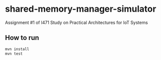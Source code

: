 # shared-memory-manager-simulator
Assignment #1 of I471 Study on Practical Architectures for IoT Systems

## How to run

```bash
mvn install
mvn test
```
